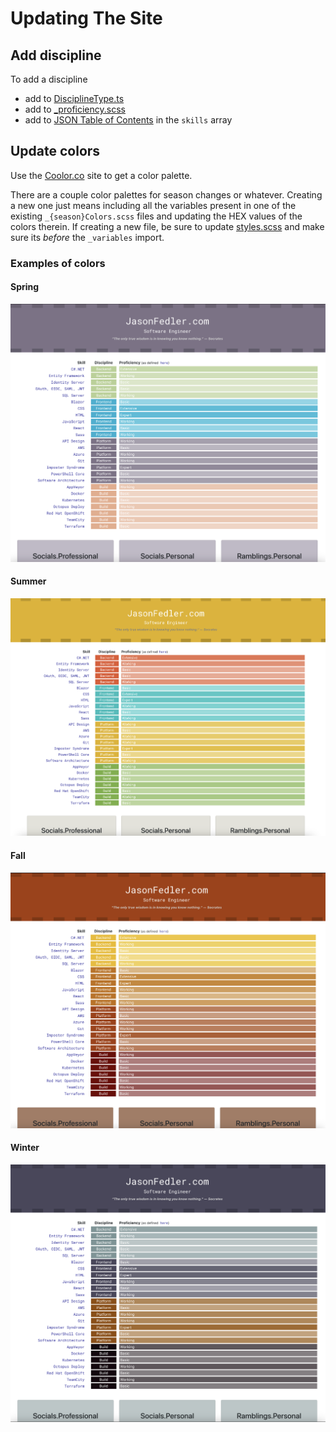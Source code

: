 # Updating The Site

## Add discipline

To add a discipline

- add to [DisciplineType.ts](./src/enums/DisciplineType.ts)
- add to [_proficiency.scss](./scss/_proficiency.scss)
- add to [JSON Table of Contents](./src/toc.json) in the `skills` array

## Update colors

Use the [Coolor.co](https://coolors.co/generate) site to get a color palette.

There are a couple color palettes for season changes or whatever. Creating a new one just means including all the variables present in one of the existing `_{season}Colors.scss` files and updating the HEX values of the colors therein. If creating a new file, be sure to update [styles.scss](./scss/styles.scss) and make sure its _before_ the `_variables` import.

### Examples of colors

#### Spring

![spring color palette](./img/spring-colors.png)

#### Summer

![summer color palette](./img/summer-colors.png)

#### Fall

![fall color palette](./img/fall-colors.png)

#### Winter

![winter color palette](./img/winter-colors.png)
